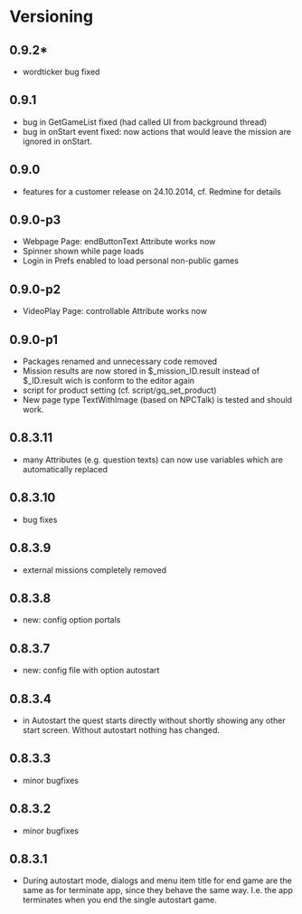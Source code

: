 # Versioning #

## 0.9.2* ##

- wordticker bug fixed

## 0.9.1 ##

- bug in GetGameList fixed (had called UI from background thread)
- bug in onStart event fixed: now actions that would leave the mission are ignored in onStart.

## 0.9.0 ##

- features for a customer release on 24.10.2014, cf. Redmine for details

## 0.9.0-p3 ##

- Webpage Page: endButtonText Attribute works now
- Spinner shown while page loads
- Login in Prefs enabled to load personal non-public games

## 0.9.0-p2 ##

- VideoPlay Page: controllable Attribute works now

## 0.9.0-p1 ##

- Packages renamed and unnecessary code removed
- Mission results are now stored in $_mission_ID.result instead of $_ID.result wich is conform to the editor again
- script for product setting (cf. script/gq_set_product)
- New page type TextWithImage (based on NPCTalk) is tested and should work.

## 0.8.3.11 ##

- many Attributes (e.g. question texts) can now use variables which are automatically replaced

## 0.8.3.10 ##

- bug fixes

## 0.8.3.9 ##

- external missions completely removed 

## 0.8.3.8 ##

- new: config option portals 

## 0.8.3.7 ##

- new: config file with option autostart

## 0.8.3.4 ##

- in Autostart the quest starts directly without shortly showing any other start screen. Without autostart nothing has changed.

## 0.8.3.3 ##

- minor bugfixes

## 0.8.3.2 ##

- minor bugfixes

## 0.8.3.1 ##

- During autostart mode, dialogs and menu item title for end game are the same as for terminate app, since they behave the same way. I.e. the app terminates when you end the single autostart game.